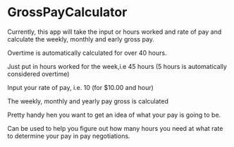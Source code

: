 # GrossPayCalculator

Currently, this app will take the input or hours worked and rate of pay and calculate the weekly, monthly and early gross pay. 

Overtime is automatically calculated for over 40 hours.

Just put in hours worked for the week,i.e 45 hours (5 hours is automatically considered overtime)

Input your rate of pay, i.e. 10 (for $10.00 and hour)

The weekly, monthly and yearly pay gross is calculated

Pretty handy hen you want to get an idea of what your pay is going to be.

Can be used to help you figure out how many hours you need at what rate to determine your pay in pay negotiations.
